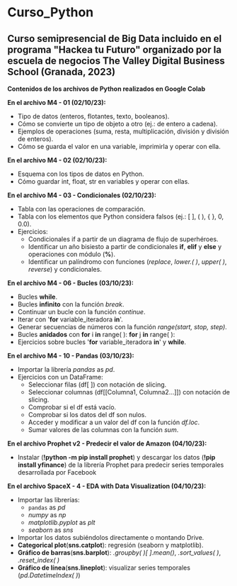 # Curso_Python

Curso semipresencial de Big Data incluido en el programa "Hackea tu Futuro" organizado por la escuela de negocios The Valley Digital Business School (Granada, 2023)
-

__Contenidos de los archivos de Python realizados en Google Colab__

__En el archivo M4 - 01 (02/10/23):__
  - Tipo de datos (enteros, flotantes, texto, booleanos). 
  - Cómo se convierte un tipo de objeto a otro (ej.: de entero a cadena).
  - Ejemplos de operaciones (suma, resta, multiplicación, división y división de enteros).
  - Cómo se guarda el valor en una variable, imprimirla y operar con ella.


__En el archivo M4 - 02 (02/10/23):__
  - Esquema con los tipos de datos en Python.
  - Cómo guardar int, float, str en variables y operar con ellas.


__En el archivo M4 - 03 - Condicionales (02/10/23):__
  - Tabla con las operaciones de comparación.
  - Tabla con los elementos que Python considera falsos (ej.: [ ], ( ), { }, 0, 0.0).
  - Ejercicios:
      - Condicionales if a partir de un diagrama de flujo de superhéroes.
      - Identificar un año bisiesto a partir de condicionales __if__, __elif__ y __else__ y operaciones con módulo (__%__).
      - Identificar un palíndromo con funciones (_replace_, _lower.( )_, _upper( )_, _reverse_) y condicionales.

   
__En el archivo M4 - 06 - Bucles (03/10/23):__
  - Bucles __while__.
  - Bucles __infinito__ con la función _break_.
  - Continuar un bucle con la función _continue_.
  - Iterar con '__for__ variable_iteradora __in__'.
  - Generar secuencias de números con la función _range(start, stop, step)_.
  - Bucles __anidados__ con __for__ i __in__ range( ):
                                 __for__ j __in__ range( ):
  - Ejercicios sobre bucles '__for__ variable_iteradora __in__' y __while__.

    
  __En el archivo M4 - 10 - Pandas (03/10/23):__
  - Importar la librería _pandas_ as _pd_.
  - Ejercicios con un DataFrame:
      - Seleccionar filas (df[ ]) con notación de slicing.
      - Seleccionar columnas (df[[Columna1, Columna2...]]) con notación de slicing.
      - Comprobar si el df está vacío.
      - Comprobar si los datos del df son nulos.
      - Acceder y modificar a un valor del df con la función _df.loc_.
      - Sumar valores de las columnas con la función _sum_.

   
  __En el archivo Prophet v2 - Predecir el valor de Amazon (04/10/23):__
  - Instalar (__!python -m pip install prophet__) y descargar los datos (__!pip install yfinance__) de la librería Prophet para predecir series temporales desarrollada por Facebook 
    
    
  __En el archivo SpaceX - 4 - EDA with Data Visualization (04/10/23):__
  - Importar las librerías:
      - `pandas` as _pd_
      - _numpy_ as _np_
      - _matplotlib.pyplot_ as _plt_
      - _seaborn_ as _sns_
  - Importar los datos subiéndolos directamente o montando Drive.
  - __Categorical plot__(__sns.catplot__): regresión (seaborn y matplotlib).
  - __Gráfico de barras__(__sns.barplot__): _.groupby( )[ ].mean()_, _.sort_values( )_, _.reset_index( )_
  - __Gráfico de línea__(__sns.lineplot__): visualizar series temporales (_pd.DatetimeIndex( )_)
